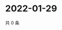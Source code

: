 # 2022-01-29

共 0 条

<!-- BEGIN WEIBO -->
<!-- 最后更新时间 Sat Jan 29 2022 12:17:25 GMT+0800 (China Standard Time) -->

<!-- END WEIBO -->
